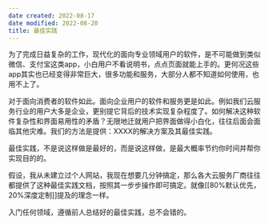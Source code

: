 ```yaml
---
date created: 2022-08-17
date modified: 2022-08-20
title: 最佳实践
---
```


为了完成日益复杂的工作，现代化的面向专业领域用户的软件，是不可能做到类似微信、支付宝这类app，小白用户不看说明书，点点页面就能上手的。更何况这些app其实也已经变得非常巨大，很多功能和服务，大部分人都不知道如何使用，也用不上了。

对于面向消费者的软件如此。面向企业用户的软件和服务更是如此。例如我们云服务行业的用户大多是企业，更别提它背后的技术实现复杂程度了。如何解决这种软件复杂性和界面易用性的矛盾？无限地迁就用户把界面做得小白化，往往后面会面临其他灾难。我们的方法是提供：XXXX的解决方案及其最佳实践。

最佳实践，不是说这样做是最好的，而是说这样做，是最大概率节约你时间并帮你实现目的的。

假设，我从未建立过个人网站，我现在想要几分钟搞定，那么各大云服务厂商往往都提供了这种最佳实践文档，按照其一步步操作即可搞定。就像[[80%默认优先，20%深度定制]]提及的理念一样。

入门任何领域，遵循前人总结好的最佳实践，总不会错的。
